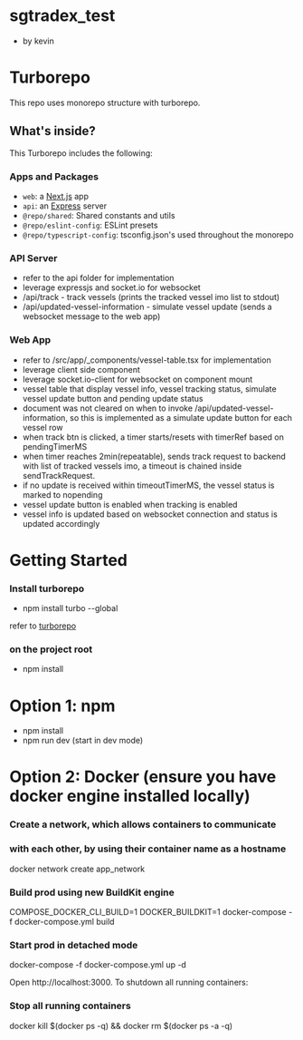 # sgtradex_test

- by kevin

# Turborepo

This repo uses monorepo structure with turborepo.

## What's inside?

This Turborepo includes the following:

### Apps and Packages

- `web`: a [Next.js](https://nextjs.org/) app
- `api`: an [Express](https://expressjs.com/) server
- `@repo/shared`: Shared constants and utils
- `@repo/eslint-config`: ESLint presets
- `@repo/typescript-config`: tsconfig.json's used throughout the monorepo

### API Server

- refer to the api folder for implementation
- leverage expressjs and socket.io for websocket
- /api/track - track vessels (prints the tracked vessel imo list to stdout)
- /api/updated-vessel-information - simulate vessel update (sends a websocket message to the web app)

### Web App

- refer to /src/app/\_components/vessel-table.tsx for implementation
- leverage client side component
- leverage socket.io-client for websocket on component mount
- vessel table that display vessel info, vessel tracking status, simulate vessel update button and pending update status
- document was not cleared on when to invoke /api/updated-vessel-information, so this is implemented as a simulate update button for each vessel row
- when track btn is clicked, a timer starts/resets with timerRef based on pendingTimerMS
- when timer reaches 2min(repeatable), sends track request to backend with list of tracked vessels imo, a timeout is chained inside sendTrackRequest.
- if no update is received within timeoutTimerMS, the vessel status is marked to nopending
- vessel update button is enabled when tracking is enabled
- vessel info is updated based on websocket connection and status is updated accordingly

# Getting Started

### Install turborepo

- npm install turbo --global

refer to [turborepo](https://turbo.build/repo/docs/getting-started/installation)

### on the project root

- npm install

# Option 1: npm

- npm install
- npm run dev (start in dev mode)

# Option 2: Docker (ensure you have docker engine installed locally)

### Create a network, which allows containers to communicate

### with each other, by using their container name as a hostname

docker network create app_network

### Build prod using new BuildKit engine

COMPOSE_DOCKER_CLI_BUILD=1 DOCKER_BUILDKIT=1 docker-compose -f docker-compose.yml build

### Start prod in detached mode

docker-compose -f docker-compose.yml up -d

Open http://localhost:3000.
To shutdown all running containers:

### Stop all running containers

docker kill $(docker ps -q) && docker rm $(docker ps -a -q)
